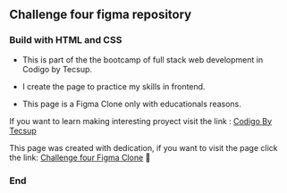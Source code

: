 ## Challenge four figma repository

### Build with HTML and CSS

- This is part of the the bootcamp of full stack web development in Codigo by Tecsup.

- I create the page to practice my skills in frontend.

- This page is a Figma Clone only with educationals reasons.

If you want to learn making interesting proyect visit the link : [Codigo By Tecsup](https://codigo.edu.pe/  "Codigo")

This page was created with dedication, if you want to visit the page click the link: [Challenge four Figma Clone](https://challenge-four-figma.vercel.app/ "Challenge Four Figma Clone") 💙

### End
